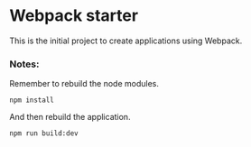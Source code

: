 # Webpack starter

This is the initial project to create applications using Webpack.

### Notes:
Remember to rebuild the node modules.
```
npm install
```
And then rebuild the application.
```
npm run build:dev
```
